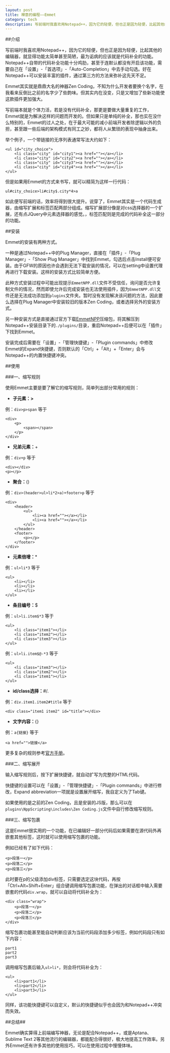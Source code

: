 ```yaml
---
layout: post
title: 禅意的编程——Emmet
category: tech
description: 写前端时我喜欢用Notepad++，因为它的轻便，但也正是因为轻便，比起其他的编辑器，就显得功能太简单甚至简陋，最为诟病的应该就是代码补全的功能。Notepad++自带的代码补全功能十分鸡肋，甚至于连默认都没有……
---
```

##介绍

写前端时我喜欢用Notepad++，因为它的轻便，但也正是因为轻便，比起其他的编辑器，就显得功能太简单甚至简陋，最为诟病的应该就是代码补全的功能。Notepad++自带的代码补全功能十分鸡肋，甚至于连默认都没有开启该功能，需要自己在「设置」-「首选项」-「Auto-Completion」中去手动勾选。好在Notepad++可以安装丰富的插件，通过第三方的方法来弥补这先天不足。

Emmet其实就是鼎鼎大名的神器Zen Coding，不知为什么开发者要换个名字，在我看来反倒比之前的名字少了些韵味。但其实内在没变，只是又增加了些新功能使这款插件更加强大。

写前端本就是个体力活，若是没有代码补全，那更是要做大量重复的工作，Emmet就是为解决这样的问题而开发的。但如果只是单纯的补全，那也实在没什么特别的，Emmet的过人之处，在于最大可能的减小前端开发者除逻辑以外的负担，甚至跟一些后端的架构模式有同工之妙，都将人从繁琐的表现中抽身出来。

举个例子，一个带链接的无序列表通常写法大约如下：

	<ul id="city_choice">
		<li class="city" id="city1"><a href=""></a></li>
		<li class="city" id="city2"><a href=""></a></li>
		<li class="city" id="city3"><a href=""></a></li>
		<li class="city" id="city4"><a href=""></a></li>
	</ul>

但是如果用Emmet的方式来书写，就可以精简为这样一行代码：

	ul#city_choice>li#city$.city*4>a

如此便写前端的话，效率将得到很大提升。说穿了，Emmet其实是一个代码生成器，由缩写扩展和标签匹配两部分组成。缩写扩展部分像是对css选择器的一个扩展，还有点JQuery中元素选择器的感觉。，标签匹配则是完成的代码补全这一部分的功能。

##安装

Emmet的安装有两种方式。

一种是通过Notepad++中的Plug Manager，直接在「插件」-「Plug Manager」-「Show Plug Manager」中找到Emmet，勾选后点击Install便可安装。由于GFW的原因也许会遇到无法下载安装的情况，可以在setting中设置代理再进行下载安装。这样的安装方式比较简单方便。

此种方式安装过程中可能出现提示`EmmetNPP.dll`文件不受信任，询问是否允许复制文件的情况，然而即使允许后完成安装也无法使用插件，因为`EmmetNPP.dll`文件还是无法成功添加到`plugins`文件夹。暂时没有发现解决该问题的方法，因此要么选择在Plug Manager中安装较旧的版本Zen Coding，或者选择另外的安装方式。

另一种安装方式是直接通过官方下载<a href="http://download.emmet.io/npp/emmet-npp.zip" target="_blank">EmmetNPP</a>压缩包，将其解压到Notepad++安装目录下的`./plugins/`目录，重启Notepad++后便可以在「插件」下找到Emmet。

安装完成后需要在「设置」-「管理快捷键」-「Plugin commands」中修改Emmet的Expand快捷键，否则默认的「Ctrl」+「Alt」+「Enter」会与Notepad++的内置快捷键冲突。

##使用

###一、缩写规则

使用Emmet主要是要了解它的缩写规则，简单列出部分常用的规则：

+	**子元素：>**

例：`div>p>span` 等于

	<div>
		<p>
			<span></span>
		</p>
	</div>
	
+	**兄弟元素：**+

例：`div+p` 等于

	<div></div>
	<p></p>

+	**聚合：**()

例：`div>(header>ul>li*2>a)+footer>p` 等于

	<div>
		<header>
			<ul>
				<li><a href=""></a></li>
				<li><a href=""></a></li>
			</ul>
		</header>
		<footer>
			<p></p>
		</footer>
	</div>

+	**元素倍增：**\*

例：`ul>li*3` 等于

	<ul>
		<li></li>
		<li></li>
		<li></li>
	</ul>

+	**条目编号：**$

例：`ul>li.item$*3` 等于

	<ul>
		<li class="item1"></li>
		<li class="item2"></li>
		<li class="item3"></li>
	</ul>

例：`ul>li.item$@-*3` 等于

	<ul>
	    <li class="item3"></li>
	    <li class="item2"></li>
	    <li class="item1"></li>
	</ul>

+	**id/class选择：**#/.

例：`div.item1.item2#title` 等于

	<div class="item1 item2" id="title"></div>

+	**文字内容：**{}

例：`a{链接}` 等于

	<a href="">链接</a>

更多复杂的规则参考<a href="http://docs.emmet.io/cheat-sheet/" target="_blank">官方手册</a>。

###二、缩写展开

输入缩写规则后，按下扩展快捷键，就自动扩写为完整的HTML代码。

快捷键的设置可以在「设置」-「管理快捷键」-「Plugin commands」中进行修改，Expand abbreviation一项就是设置展开缩写，我自定义为了Tab键。

如果使用的是之前的Zen Coding，且是安装的JS版，那么可以在`plugins\NppScripting\includes\Zen Coding.js`文件中自行修改缩写规则。

###三、缩写包裹

这是Emmet很实用的一个功能，在已编辑好一部分代码后如果需要在源代码外再嵌套其他标签，这时就可以使用缩写包裹的功能。

例如已经有了如下代码：

	<p>段落一</p>
	<p>段落二</p>
	<p>段落三</p>

此时要在p的父级添加div标签，只需要选定这块代码，再按「Ctrl+Alt+Shift+Enter」组合键调用缩写包裹功能，在弹出的对话框中输入需要嵌套的代码`div.wrap`，就可以自动将代码补全为：

	<div class="wrap">
		<p>段落一</p>
		<p>段落二</p>
		<p>段落三</p>
	</div>

缩写包裹功能甚至能自动判断应该为当前代码段添加多少标签，例如代码段只有如下内容：

	part1
	part2
	part3

调用缩写包裹后输入`ul>li*`，则会将代码补全为：

	<ul>
		<li>part1</li>
		<li>part2</li>
		<li>part3</li>
	</ul>

同样，该功能快捷键可以自定义，默认的快捷键似乎也会因为和Notepad++冲突而失效。

##总结##

Emmet确实算得上前端编写神器，无论是配合Notepad++，或是Aptana、Sublime Text 2等其他流行的编辑器，都能配合得很好，极大地提高工作效率。另外Emmet还有许多其他的使用技巧，可以在使用过程中慢慢体味。